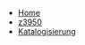 <!-- docs/SchuB/_sidebar.md -->

* [Home](/)
* [z3950](SchuB/z3950.md)
* [Katalogisierung](SchuB/katalogisierung.md)
